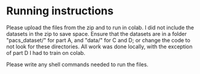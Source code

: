 # Running instructions
Please upload the files from the zip and to run in colab. I did not include the datasets in the zip to save space. Ensure that the datasets are in a folder "pacs_dataset/" for part A, and "data/" for C and D; or change the code to not look for these directories. All work was done locally, with the exception of part D I had to train on colab. 

Please write any shell commands needed to run the files.